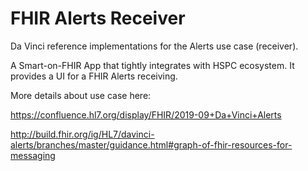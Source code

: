 FHIR Alerts Receiver
===============
Da Vinci reference implementations for the Alerts use case (receiver).

A Smart-on-FHIR App that tightly integrates with HSPC ecosystem.
It provides a UI for a FHIR Alerts receiving.

More details about use case here:

https://confluence.hl7.org/display/FHIR/2019-09+Da+Vinci+Alerts

http://build.fhir.org/ig/HL7/davinci-alerts/branches/master/guidance.html#graph-of-fhir-resources-for-messaging
